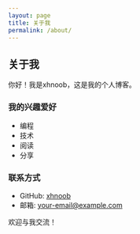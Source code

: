 ```yaml
---
layout: page
title: 关于我
permalink: /about/
---
```


## 关于我

你好！我是xhnoob，这是我的个人博客。

### 我的兴趣爱好

- 编程
- 技术
- 阅读
- 分享

### 联系方式

- GitHub: [xhnoob](https://github.com/xhnoob)
- 邮箱: [your-email@example.com](mailto:your-email@example.com)

欢迎与我交流！ 
